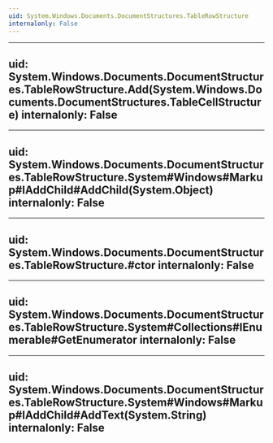 ```yaml
---
uid: System.Windows.Documents.DocumentStructures.TableRowStructure
internalonly: False
---
```


---
uid: System.Windows.Documents.DocumentStructures.TableRowStructure.Add(System.Windows.Documents.DocumentStructures.TableCellStructure)
internalonly: False
---

---
uid: System.Windows.Documents.DocumentStructures.TableRowStructure.System#Windows#Markup#IAddChild#AddChild(System.Object)
internalonly: False
---

---
uid: System.Windows.Documents.DocumentStructures.TableRowStructure.#ctor
internalonly: False
---

---
uid: System.Windows.Documents.DocumentStructures.TableRowStructure.System#Collections#IEnumerable#GetEnumerator
internalonly: False
---

---
uid: System.Windows.Documents.DocumentStructures.TableRowStructure.System#Windows#Markup#IAddChild#AddText(System.String)
internalonly: False
---
